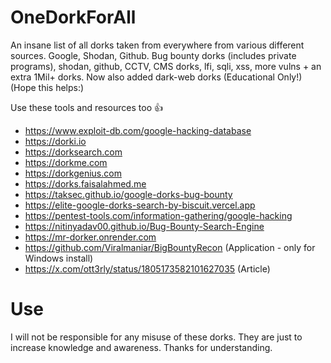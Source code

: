 # OneDorkForAll
An insane list of all dorks taken from everywhere from various different sources. Google, Shodan, Github.
Bug bounty dorks (includes private programs), shodan, github, CCTV, CMS dorks, lfi, sqli, xss, more vulns + an extra 1Mil+ dorks.
Now also added dark-web dorks (Educational Only!) (Hope this helps:)

Use these tools and resources too 👍
- https://www.exploit-db.com/google-hacking-database
- https://dorki.io
- https://dorksearch.com
- https://dorkme.com
- https://dorkgenius.com
- https://dorks.faisalahmed.me
- https://taksec.github.io/google-dorks-bug-bounty
- https://elite-google-dorks-search-by-biscuit.vercel.app
- https://pentest-tools.com/information-gathering/google-hacking
- https://nitinyadav00.github.io/Bug-Bounty-Search-Engine
- https://mr-dorker.onrender.com
- https://github.com/Viralmaniar/BigBountyRecon (Application - only for Windows install)
- https://x.com/ott3rly/status/1805173582101627035 (Article)

# Use
I will not be responsible for any misuse of these dorks. They are just to increase knowledge and awareness. Thanks for understanding.
